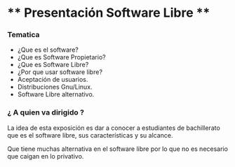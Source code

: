 # ** Presentación Software Libre **

### Tematica
* ¿Que es el software?
* ¿Que es Software Propietario?
* ¿Que es Software Libre?
* ¿Por que usar software libre?
* Aceptación de usuarios.
* Distribuciones Gnu/Linux.
* Software Libre alternativo.

### ¿ A quien va dirigido ?
La idea de esta exposición es dar a conocer a estudiantes de bachillerato que es el software libre, sus características y su alcance.

Que tiene muchas alternativa en el software libre por lo que no es necesario que caigan en lo privativo.   
